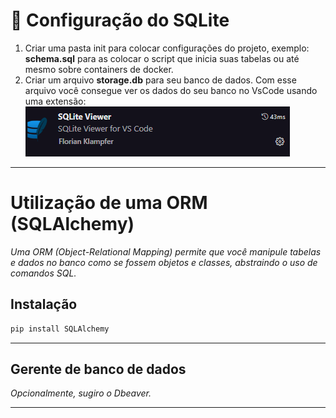 # 📂 Configuração do SQLite
1. Criar uma pasta init para colocar configurações do projeto, exemplo: **schema.sql** para as colocar o script que inicia suas tabelas ou até mesmo sobre containers de docker.
2. Criar um arquivo **storage.db** para seu banco de dados. Com esse arquivo você consegue ver os dados do seu banco no VsCode usando uma extensão:
![alt text]({FE7652F9-7F06-40BD-8FB5-D3C8DC66249F}.png)
---

# Utilização de uma ORM (SQLAlchemy)
*Uma ORM (Object-Relational Mapping) permite que você manipule tabelas e dados no banco como se fossem objetos e classes, abstraindo o uso de comandos SQL.*

## Instalação
```bash
pip install SQLAlchemy
```
---

## Gerente de banco de dados
*Opcionalmente, sugiro o Dbeaver.*

---

